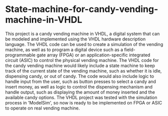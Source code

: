 # State-machine-for-candy-vending-machine-in-VHDL

This project is a candy vending machine in VHDL, a digital system that can be modeled and implemented using the VHDL hardware description language. The VHDL code can be used to create a simulation of the vending machine, as well as to program a digital device such as a field-programmable gate array (FPGA) or an application-specific integrated circuit (ASIC) to control the physical vending machine. The VHDL code for the candy vending machine would likely include a state machine to keep track of the current state of the vending machine, such as whether it is idle, dispensing candy, or out of candy. The code would also include logic to handle input from the user, such as button presses to select a candy and insert money, as well as logic to control the dispensing mechanism and handle output, such as displaying the amount of money inserted and the available candy options. The VHDL project was tested with the simulation process in 'ModelSim', so now is ready to be implemented on FPGA or ASIC to operate on real vending machine.
